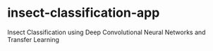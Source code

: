 # insect-classification-app
Insect Classification using Deep Convolutional Neural Networks and Transfer Learning
